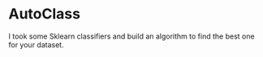 # AutoClass
I took some Sklearn classifiers and build an algorithm to find the best one for your dataset.
